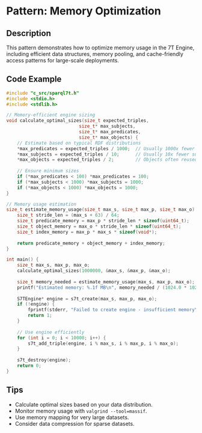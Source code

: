 # Pattern: Memory Optimization

## Description
This pattern demonstrates how to optimize memory usage in the 7T Engine, including efficient data structures, memory pooling, and cache-friendly access patterns for large-scale deployments.

## Code Example
```c
#include "c_src/sparql7t.h"
#include <stdio.h>
#include <stdlib.h>

// Memory-efficient engine sizing
void calculate_optimal_sizes(size_t expected_triples, 
                           size_t* max_subjects, 
                           size_t* max_predicates, 
                           size_t* max_objects) {
    // Estimate based on typical RDF distributions
    *max_predicates = expected_triples / 1000;  // Usually 1000x fewer predicates
    *max_subjects = expected_triples / 10;      // Usually 10x fewer subjects
    *max_objects = expected_triples / 2;        // Objects often reused
    
    // Ensure minimum sizes
    if (*max_predicates < 100) *max_predicates = 100;
    if (*max_subjects < 1000) *max_subjects = 1000;
    if (*max_objects < 1000) *max_objects = 1000;
}

// Memory usage estimation
size_t estimate_memory_usage(size_t max_s, size_t max_p, size_t max_o) {
    size_t stride_len = (max_s + 63) / 64;
    size_t predicate_memory = max_p * stride_len * sizeof(uint64_t);
    size_t object_memory = max_o * stride_len * sizeof(uint64_t);
    size_t index_memory = max_p * max_s * sizeof(void*);
    
    return predicate_memory + object_memory + index_memory;
}

int main() {
    size_t max_s, max_p, max_o;
    calculate_optimal_sizes(1000000, &max_s, &max_p, &max_o);
    
    size_t memory_needed = estimate_memory_usage(max_s, max_p, max_o);
    printf("Estimated memory: %.1f MB\n", memory_needed / (1024.0 * 1024.0));
    
    S7TEngine* engine = s7t_create(max_s, max_p, max_o);
    if (!engine) {
        fprintf(stderr, "Failed to create engine - insufficient memory\n");
        return 1;
    }
    
    // Use engine efficiently
    for (int i = 0; i < 10000; i++) {
        s7t_add_triple(engine, i % max_s, i % max_p, i % max_o);
    }
    
    s7t_destroy(engine);
    return 0;
}
```

## Tips
- Calculate optimal sizes based on your data distribution.
- Monitor memory usage with `valgrind --tool=massif`.
- Use memory mapping for very large datasets.
- Consider data compression for sparse datasets. 